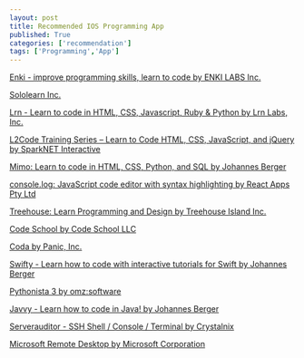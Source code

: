 ```yaml
---
layout: post
title: Recommended IOS Programming App
published: True
categories: ['recommendation']
tags: ['Programming','App']
---
```


<!--more-->

[Enki - improve programming skills, learn to code by ENKI LABS Inc.](https://appsto.re/cn/5G3o7.i)

[Sololearn Inc.]()

[Lrn - Learn to code in HTML, CSS, Javascript, Ruby & Python by Lrn Labs, Inc.](https://appsto.re/cn/vuJX8.i)

[L2Code Training Series – Learn to Code HTML, CSS, JavaScript, and jQuery by SparkNET Interactive](https://appsto.re/cn/7Y9B3.i)

[Mimo: Learn to code in HTML, CSS, Python, and SQL by Johannes Berger](https://appsto.re/cn/C4TLdb.i)

[console.log: JavaScript code editor with syntax highlighting by React Apps Pty Ltd](https://appsto.re/cn/tBw-db.i)

[Treehouse: Learn Programming and Design by Treehouse Island Inc.](https://appsto.re/cn/Gv1NN.i)

[Code School by Code School LLC](https://appsto.re/cn/Q79q3.i)

[Coda by Panic, Inc.](https://appsto.re/cn/5KZ2D.i)

[Swifty - Learn how to code with interactive tutorials for Swift by Johannes Berger](https://appsto.re/cn/HPb10.i)

[Pythonista 3 by omz:software](https://appsto.re/cn/XxRUab.i)

[Javvy - Learn how to code in Java! by Johannes Berger](https://appsto.re/cn/Yhk67.i)

[Serverauditor - SSH Shell / Console / Terminal by Crystalnix](https://appsto.re/cn/K8AUG.i)

[Microsoft Remote Desktop by Microsoft Corporation](https://appsto.re/cn/CTDLQ.i)
